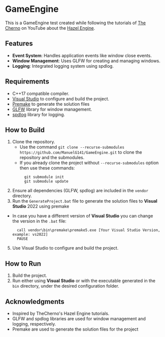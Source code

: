  # GameEngine  

This is a GameEngine test created while following the tutorials of [The Cherno](https://www.youtube.com/@TheCherno) on YouTube about the [Hazel Engine](https://www.youtube.com/playlist?list=PLlrATfBNZ98dC-V-N3m0Go4deliWHPFwT).  

## Features  
- **Event System**: Handles application events like window close events.  
- **Window Management**: Uses GLFW for creating and managing windows.  
- **Logging**: Integrated logging system using spdlog.  

## Requirements  
- C++17 compatible compiler.
- [Visual Studio](https://visualstudio.microsoft.com/es/) to configure and build the project. 
- [Premake](https://github.com/premake/premake-core) to generate the solution files
- [GLFW](https://github.com/ManuelG141/glfw) library for window management.  
- [spdlog](https://github.com/gabime/spdlog) library for logging.  

## How to Build  
1. Clone the repository.
    - Use the command `git clone --recurse-submodules https://github.com/ManuelG141/GameEngine.git` to clone the repository and the submodules.
    - If you already clone the project without `--recurse-submodules` option then use these commands:
        ~~~
          git submodule init
          git submodule update
        ~~~
2. Ensure all dependencies (GLFW, spdlog) are included in the `vendor` directory.
3. Run the `GenerateProject.bat` file to generate the solution files to **Visual Studio** 2022 using premake
  - In case you have a different version of **Visual Studio** you can change the version in the `.bat` file:
    ~~~
      call vendor\bin\premake\premake5.exe [Your Visual Studio Version, example: vs2022]
      PAUSE
    ~~~
5. Use Visual Studio to configure and build the project.  

## How to Run  
1. Build the project.  
2. Run either using **Visual Studio** or with the executable generated in the `bin` directory, under the desired configuration folder.  

## Acknowledgments  
- Inspired by TheCherno's Hazel Engine tutorials.  
- GLFW and spdlog libraries are used for window management and logging, respectively.
- Premake are used to generate the solution files for the project  